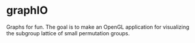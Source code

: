 # graphIO
Graphs for fun. The goal is to make an OpenGL application for visualizing the subgroup lattice of small permutation groups.
